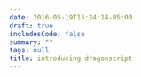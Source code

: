 ```yaml
---
date: 2016-05-19T15:24:14-05:00
draft: true
includesCode: false
summary: ""
tags: null
title: introducing dragonscript
---
```


